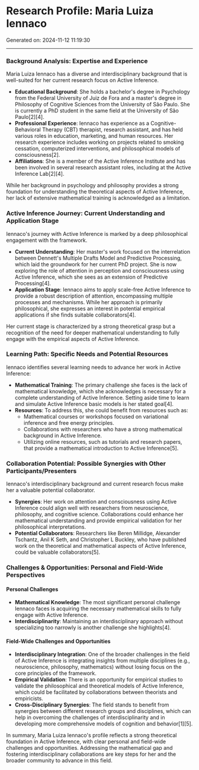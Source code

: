 # Research Profile: Maria Luiza Iennaco

Generated on: 2024-11-12 11:19:30

---

### Background Analysis: Expertise and Experience

Maria Luiza Iennaco has a diverse and interdisciplinary background that is well-suited for her current research focus on Active Inference.

- **Educational Background**: She holds a bachelor's degree in Psychology from the Federal University of Juiz de Fora and a master's degree in Philosophy of Cognitive Sciences from the University of São Paulo. She is currently a PhD student in the same field at the University of São Paulo[2][4].
- **Professional Experience**: Iennaco has experience as a Cognitive-Behavioral Therapy (CBT) therapist, research assistant, and has held various roles in education, marketing, and human resources. Her research experience includes working on projects related to smoking cessation, computerized interventions, and philosophical models of consciousness[2].
- **Affiliations**: She is a member of the Active Inference Institute and has been involved in several research assistant roles, including at the Active Inference Lab[2][4].

While her background in psychology and philosophy provides a strong foundation for understanding the theoretical aspects of Active Inference, her lack of extensive mathematical training is acknowledged as a limitation.

### Active Inference Journey: Current Understanding and Application Stage

Iennaco's journey with Active Inference is marked by a deep philosophical engagement with the framework.

- **Current Understanding**: Her master's work focused on the interrelation between Dennett's Multiple Drafts Model and Predictive Processing, which laid the groundwork for her current PhD project. She is now exploring the role of attention in perception and consciousness using Active Inference, which she sees as an extension of Predictive Processing[4].
- **Application Stage**: Iennaco aims to apply scale-free Active Inference to provide a robust description of attention, encompassing multiple processes and mechanisms. While her approach is primarily philosophical, she expresses an interest in potential empirical applications if she finds suitable collaborators[4].

Her current stage is characterized by a strong theoretical grasp but a recognition of the need for deeper mathematical understanding to fully engage with the empirical aspects of Active Inference.

### Learning Path: Specific Needs and Potential Resources

Iennaco identifies several learning needs to advance her work in Active Inference:

- **Mathematical Training**: The primary challenge she faces is the lack of mathematical knowledge, which she acknowledges is necessary for a complete understanding of Active Inference. Setting aside time to learn and simulate Active Inference basic models is her stated goal[4].
- **Resources**: To address this, she could benefit from resources such as:
  - Mathematical courses or workshops focused on variational inference and free energy principles.
  - Collaborations with researchers who have a strong mathematical background in Active Inference.
  - Utilizing online resources, such as tutorials and research papers, that provide a mathematical introduction to Active Inference[5].

### Collaboration Potential: Possible Synergies with Other Participants/Presenters

Iennaco's interdisciplinary background and current research focus make her a valuable potential collaborator.

- **Synergies**: Her work on attention and consciousness using Active Inference could align well with researchers from neuroscience, philosophy, and cognitive science. Collaborations could enhance her mathematical understanding and provide empirical validation for her philosophical interpretations.
- **Potential Collaborators**: Researchers like Beren Millidge, Alexander Tschantz, Anil K Seth, and Christopher L Buckley, who have published work on the theoretical and mathematical aspects of Active Inference, could be valuable collaborators[5].

### Challenges & Opportunities: Personal and Field-Wide Perspectives

#### Personal Challenges

- **Mathematical Knowledge**: The most significant personal challenge Iennaco faces is acquiring the necessary mathematical skills to fully engage with Active Inference.
- **Interdisciplinarity**: Maintaining an interdisciplinary approach without specializing too narrowly is another challenge she highlights[4].

#### Field-Wide Challenges and Opportunities

- **Interdisciplinary Integration**: One of the broader challenges in the field of Active Inference is integrating insights from multiple disciplines (e.g., neuroscience, philosophy, mathematics) without losing focus on the core principles of the framework.
- **Empirical Validation**: There is an opportunity for empirical studies to validate the philosophical and theoretical models of Active Inference, which could be facilitated by collaborations between theorists and empiricists.
- **Cross-Disciplinary Synergies**: The field stands to benefit from synergies between different research groups and disciplines, which can help in overcoming the challenges of interdisciplinarity and in developing more comprehensive models of cognition and behavior[1][5].

In summary, Maria Luiza Iennaco's profile reflects a strong theoretical foundation in Active Inference, with clear personal and field-wide challenges and opportunities. Addressing the mathematical gap and fostering interdisciplinary collaborations are key steps for her and the broader community to advance in this field.